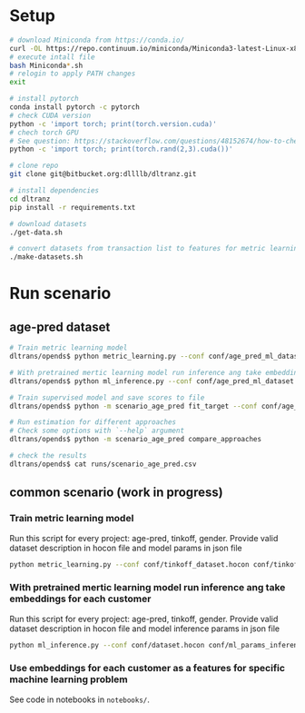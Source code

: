 # Setup

```sh
# download Miniconda from https://conda.io/
curl -OL https://repo.continuum.io/miniconda/Miniconda3-latest-Linux-x86_64.sh
# execute intall file
bash Miniconda*.sh
# relogin to apply PATH changes
exit

# install pytorch
conda install pytorch -c pytorch
# check CUDA version
python -c 'import torch; print(torch.version.cuda)'
# chech torch GPU
# See question: https://stackoverflow.com/questions/48152674/how-to-check-if-pytorch-is-using-the-gpu
python -c 'import torch; print(torch.rand(2,3).cuda())'

# clone repo
git clone git@bitbucket.org:dllllb/dltranz.git

# install dependencies
cd dltranz
pip install -r requirements.txt

# download datasets
./get-data.sh

# convert datasets from transaction list to features for metric learning
./make-datasets.sh
```

# Run scenario

## age-pred dataset

```sh
# Train metric learning model
dltrans/opends$ python metric_learning.py --conf conf/age_pred_ml_dataset.hocon conf/age_pred_ml_params_train.json

# With pretrained mertic learning model run inference ang take embeddings for each customer
dltrans/opends$ python ml_inference.py --conf conf/age_pred_ml_dataset.hocon conf/age_pred_ml_params_inference.json

# Train supervised model and save scores to file
dltrans/opends$ python -m scenario_age_pred fit_target --conf conf/age_pred_target_dataset.hocon conf/age_pred_target_params_train.json

# Run estimation for different approaches
# Check some options with `--help` argument
dltrans/opends$ python -m scenario_age_pred compare_approaches

# check the results
dltrans/opends$ cat runs/scenario_age_pred.csv
```

## common scenario (work in progress)

### Train metric learning model

Run this script for every project: age-pred, tinkoff, gender.
Provide valid dataset description in hocon file and model params in json file

```sh
python metric_learning.py --conf conf/tinkoff_dataset.hocon conf/tinkoff_train_params.json
```

### With pretrained mertic learning model run inference ang take embeddings for each customer

Run this script for every project: age-pred, tinkoff, gender.
Provide valid dataset description in hocon file and model inference params in json file

```sh
python ml_inference.py --conf conf/dataset.hocon conf/ml_params_inference.json
```

### Use embeddings for each customer as a features for specific machine learning problem

See code in notebooks in `notebooks/`.
